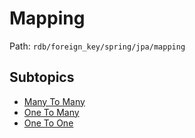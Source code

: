 # Mapping

Path: `rdb/foreign_key/spring/jpa/mapping`

## Subtopics
- [Many To Many](./many_to_many/README.md)
- [One To Many](./one_to_many/README.md)
- [One To One](./one_to_one/README.md)

